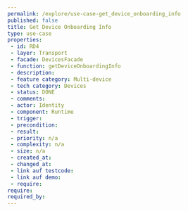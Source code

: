 ```yaml
---
permalink: /explore/use-case-get_device_onboarding_info
published: false
title: Get Device Onboarding Info
type: use-case
properties:
 - id: RD4
 - layer: Transport
 - facade: DevicesFacade
 - function: getDeviceOnboardingInfo
 - description: 
 - feature category: Multi-device
 - tech category: Devices
 - status: DONE
 - comments: 
 - actor: Identity
 - component: Runtime
 - trigger: 
 - precondition: 
 - result: 
 - priority: n/a
 - complexity: n/a
 - size: n/a
 - created_at: 
 - changed_at: 
 - link auf testcode: 
 - link auf demo: 
 - require: 
require:
required_by:
---
```

